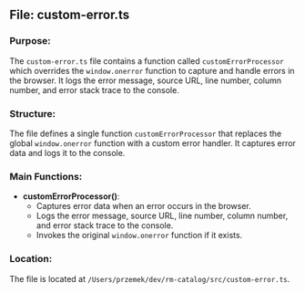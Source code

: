 ## File: custom-error.ts

### Purpose:
The `custom-error.ts` file contains a function called `customErrorProcessor` which overrides the `window.onerror` function to capture and handle errors in the browser. It logs the error message, source URL, line number, column number, and error stack trace to the console.

### Structure:
The file defines a single function `customErrorProcessor` that replaces the global `window.onerror` function with a custom error handler. It captures error data and logs it to the console.

### Main Functions:
- **customErrorProcessor()**: 
  - Captures error data when an error occurs in the browser.
  - Logs the error message, source URL, line number, column number, and error stack trace to the console.
  - Invokes the original `window.onerror` function if it exists.

### Location:
The file is located at `/Users/przemek/dev/rm-catalog/src/custom-error.ts`.